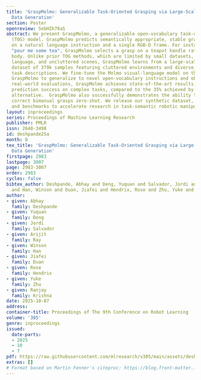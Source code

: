 ```yaml
---
title: 'GraspMolmo: Generalizable Task-Oriented Grasping via Large-Scale Synthetic
  Data Generation'
section: Poster
openreview: SebHZk78aS
abstract: We present GraspMolmo, a generalizable open-vocabulary task-oriented grasping
  (TOG) model. GraspMolmo predicts semantically appropriate, stable grasps conditioned
  on a natural language instruction and a single RGB-D frame. For instance, given
  "pour me some tea", GraspMolmo selects a grasp on a teapot handle rather than its
  body. Unlike prior TOG methods, which are limited by small datasets, simplistic
  language, and uncluttered scenes, GraspMolmo learns from a large-scale synthetic
  dataset of 379k samples featuring cluttered environments and diverse, realistic
  task descriptions. We fine-tune the Molmo visual-language model on this data, enabling
  GraspMolmo to generalize to novel open-vocabulary instructions and objects. In challenging
  real-world evaluations, GraspMolmo achieves state-of-the-art results, with a 70%
  prediction success on complex tasks, compared to the 35% achieved by the next best
  alternative.  GraspMolmo also successfully demonstrates the ability to predict semantically
  correct bimanual grasps zero-shot. We release our synthetic dataset, code, model,
  and benchmarks to accelerate research in task-semantic robotic manipulation.
layout: inproceedings
series: Proceedings of Machine Learning Research
publisher: PMLR
issn: 2640-3498
id: deshpande25a
month: 0
tex_title: 'GraspMolmo: Generalizable Task-Oriented Grasping via Large-Scale Synthetic
  Data Generation'
firstpage: 2983
lastpage: 3007
page: 2983-3007
order: 2983
cycles: false
bibtex_author: Deshpande, Abhay and Deng, Yuquan and Salvador, Jordi and Ray, Arijit
  and Han, Winson and Duan, Jiafei and Hendrix, Rose and Zhu, Yuke and Krishna, Ranjay
author:
- given: Abhay
  family: Deshpande
- given: Yuquan
  family: Deng
- given: Jordi
  family: Salvador
- given: Arijit
  family: Ray
- given: Winson
  family: Han
- given: Jiafei
  family: Duan
- given: Rose
  family: Hendrix
- given: Yuke
  family: Zhu
- given: Ranjay
  family: Krishna
date: 2025-10-07
address:
container-title: Proceedings of The 9th Conference on Robot Learning
volume: '305'
genre: inproceedings
issued:
  date-parts:
  - 2025
  - 10
  - 7
pdf: https://raw.githubusercontent.com/mlresearch/v305/main/assets/deshpande25a/deshpande25a.pdf
extras: []
# Format based on Martin Fenner's citeproc: https://blog.front-matter.io/posts/citeproc-yaml-for-bibliographies/
---
```

